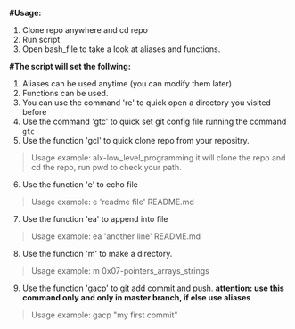 **#Usage:**
1. Clone repo anywhere and cd repo
2. Run script
3. Open bash_file to take a look at aliases and functions.


**#The script will set the follwing:**
1. Aliases can be used anytime (you can modify them later)
2. Functions can be used.
3. You can use the command 're' to quick open a directory you visited before
4. Use the command 'gtc' to quick set git config file running the command
```gtc```
5. Use the function 'gcl' to quick clone repo from your repositry. 
>Usage example: alx-low_level_programming
it will clone the repo and cd the repo, run pwd to check your path.
6. Use the function 'e' to echo file
>Usage example: e 'readme file' README.md
7. Use the function 'ea' to append into file
>Usage example: ea 'another line' README.md
8. Use the function 'm' to make a directory.
>Usage example: m 0x07-pointers_arrays_strings
9. Use the function 'gacp' to git add commit and push.
**attention: use this command only and only in master branch, if else use aliases**
>Usage example: gacp "my first commit"

